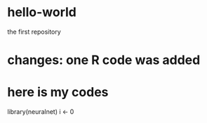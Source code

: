 # hello-world
the first repository
# changes: one R code was added
# here is my codes
library(neuralnet)
i <- 0
